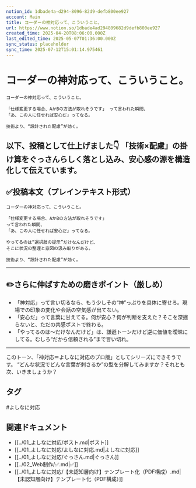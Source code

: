 ```yaml
---
notion_id: 1dbade4a-d294-8096-82d9-defb800ee927
account: Main
title: コーダーの神対応って、こういうこと。
url: https://www.notion.so/1dbade4ad294809682d9defb800ee927
created_time: 2025-04-20T08:06:00.000Z
last_edited_time: 2025-05-07T01:36:00.000Z
sync_status: placeholder
sync_time: 2025-07-12T15:01:14.975461
---
```

# コーダーの神対応って、こういうこと。

```plain text
コーダーの神対応って、こういうこと。

「仕様変更する場合、AかBの方法が取れそうです」 って言われた瞬間、
「あ、この人に任せれば安心だ」ってなる。

技術より、“設計された配慮”が効く。
```
以下、投稿として仕上げました👇
「技術×配慮」の掛け算をぐっさんらしく落とし込み、安心感の源を構造化して伝えています。
---
## ✅投稿本文（プレインテキスト形式）
```plain text
コーダーの神対応って、こういうこと。

「仕様変更する場合、AかBの方法が取れそうです」
って言われた瞬間、
「あ、この人に任せれば安心だ」ってなる。

やってるのは“選択肢の提示”だけなんだけど、
そこに状況の整理と意図の汲み取りがある。

技術より、“設計された配慮”が効く。

```
---
## ✏️さらに伸ばすための磨きポイント（厳しめ）
- 「神対応」って言い切るなら、もう少しその“神”っぷりを具体に寄せろ。現場での印象の変化や会話の空気感が出てない。
- 「安心だ」って言葉に甘えてる。何が安心？何が判断を支えた？そこを深掘らないと、ただの共感ポストで終わる。
- 「やってるのは〜だけなんだけど」は、謙遜トーンだけど逆に価値を曖昧にしてる。むしろ“だから信頼される”まで言い切れ。
---
このトーン、「神対応＝よしなに対応のプロ版」としてシリーズにできそうです。
“どんな状況でどんな言葉が刺さるか”の型を分解してみますか？それとも次、いきましょうか？

## タグ

#よしなに対応 

## 関連ドキュメント

- [[../01_よしなに対応/ポスト.md|ポスト]]
- [[../01_よしなに対応/よしなに対応.md|よしなに対応]]
- [[../01_よしなに対応/ぐっさん.md|ぐっさん]]
- [[../02_Web制作/✅.md|✅]]
- [[../01_よしなに対応/【未認知層向け】テンプレート化（PDF構成）.md|【未認知層向け】テンプレート化（PDF構成）]]

